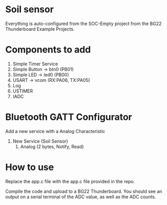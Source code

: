 # Soil sensor
Everything is auto-configured from the SOC-Empty project from the BG22 Thunderboard Example Projects.

# Components to add
1. Simple Timer Service
2. Simple Button -> btn0 (PB01)
3. Simple LED -> led0 (PB00)
4. USART -> vcom (RX:PA06, TX:PA05)
5. Log
6. USTIMER
7. IADC

# Bluetooth GATT Configurator
Add a new service with a Analog Characteristic

1. New Service (Soil Sensor)
   1. Analog (2 bytes, Notify, Read)

# How to use
Replace the app.c file with the app.c file provided in the repo.

Compile the code and upload to a BG22 Thunderboard. You should see an output on a serial terminal of the ADC value, as well as the ADC counts.